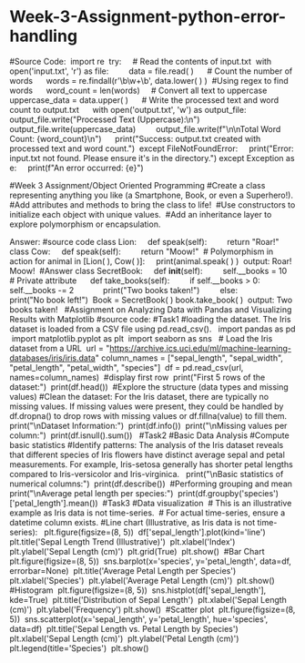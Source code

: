 # Week-3-Assignment-python-error-handling

‎#Source Code:
‎
‎import re
‎
‎try:
‎    # Read the contents of input.txt
‎
‎with open('input.txt', 'r') as file:
‎        data = file.read( )
‎
‎    # Count the number of words
‎
‎    words = re.findall(r'\b\w+\b', data.lower( ) ) 
‎
‎#Using regex to find words
‎
‎    word_count = len(words)
‎
‎    # Convert all text to uppercase
‎
‎    uppercase_data = data.upper( )
‎
‎    # Write the processed text and word count to output.txt
‎
‎    with open('output.txt', 'w') as output_file:
‎        output_file.write("Processed Text (Uppercase):\n")
‎        output_file.write(uppercase_data)
‎        output_file.write(f"\n\nTotal Word Count: {word_count}\n")
‎
‎    print("Success: output.txt created with processed text and word count.")
‎
‎except FileNotFoundError:
‎    print("Error: input.txt not found. Please ensure it's in the directory.")
‎except Exception as e:
‎    print(f"An error occurred: {e}")


#Week 3 Assignment/Object Oriented Programming 
#‎Create a class representing anything you like (a Smartphone, Book, or even a Superhero!).
‎
#‎Add attributes and methods to bring the class to life!
‎
#‎Use constructors to initialize each object with unique values.
‎
#‎Add an inheritance layer to explore polymorphism or encapsulation.


Answer:
‎#source code
‎class Lion:
‎    def speak(self):
‎        return "Roar!"
‎
‎class Cow:
‎    def speak(self):
‎        return "Moow!"
‎
‎# Polymorphism in action
‎for animal in [Lion( ), Cow( )]:
‎    print(animal.speak( ) )
‎
‎output:
‎Roar!
‎Moow!
‎
‎#Answer
‎class SecretBook:
‎    def __init__(self):
‎        self.__books = 10  
‎# Private attribute
‎
‎    def take_books(self):
‎        if self.__books > 0:
‎            self.__books -= 2
‎            print("Two books taken!")
‎        else:
‎            print("No book left!")
‎
‎Book = SecretBook( )
‎book.take_book( )
‎
‎output:
‎Two books taken!
‎
‎
#Assignment on Analyzing Data with Pandas and Visualizing Results with Matplotlib 
‎‎#source code:
‎#Task1
‎#loading the dataset. The Iris dataset is loaded from a CSV file using pd.read_csv().
‎
‎    import pandas as pd
‎    import matplotlib.pyplot as plt
‎    import seaborn as sns
‎
‎    # Load the Iris dataset from a URL
‎    url = "https://archive.ics.uci.edu/ml/machine-learning-databases/iris/iris.data"
‎    column_names = ["sepal_length", "sepal_width", "petal_length", "petal_width", "species"]
‎    df = pd.read_csv(url, names=column_names)
‎
‎#display first row
‎    print("First 5 rows of the dataset:")
‎    print(df.head())
‎
‎#Explore the structure (data types and missing values)
‎#Clean the dataset: For the Iris dataset, there are typically no missing values. If missing values were present, they could be handled by df.dropna() to drop rows with missing values or df.fillna(value) to fill them.
‎
‎    print("\nDataset Information:")
‎    print(df.info())
‎    print("\nMissing values per column:")
‎    print(df.isnull().sum())
‎
‎
‎#Task2
‎#Basic Data Analysis
‎#Compute basic statistics
‎#Identify patterns: The analysis of the Iris dataset reveals that different species of Iris flowers have distinct average sepal and petal measurements. For example, Iris-setosa generally has shorter petal lengths compared to Iris-versicolor and Iris-virginica.
‎
‎    print("\nBasic statistics of numerical columns:")
‎    print(df.describe())
‎
‎#Performing grouping and mean
‎    print("\nAverage petal length per species:")
‎    print(df.groupby('species')['petal_length'].mean())
‎
‎#Task3
‎#Data visualization
‎    # This is an illustrative example as Iris data is not time-series.
‎    # For actual time-series, ensure a datetime column exists.
‎#Line chart (Illustrative, as Iris data is not time-series):
‎
‎    plt.figure(figsize=(8, 5))
‎    df['sepal_length'].plot(kind='line')
‎    plt.title('Sepal Length Trend (Illustrative)')
‎    plt.xlabel('Index')
‎    plt.ylabel('Sepal Length (cm)')
‎    plt.grid(True)
‎    plt.show()
‎
‎#Bar Chart
‎    plt.figure(figsize=(8, 5))
‎    sns.barplot(x='species', y='petal_length', data=df, errorbar=None)
‎    plt.title('Average Petal Length per Species')
‎    plt.xlabel('Species')
‎    plt.ylabel('Average Petal Length (cm)')
‎    plt.show()
‎
‎#Histogram
‎    plt.figure(figsize=(8, 5))
‎    sns.histplot(df['sepal_length'], kde=True)
‎    plt.title('Distribution of Sepal Length')
‎    plt.xlabel('Sepal Length (cm)')
‎    plt.ylabel('Frequency')
‎    plt.show()
‎
‎#Scatter plot
‎    plt.figure(figsize=(8, 5))
‎    sns.scatterplot(x='sepal_length', y='petal_length', hue='species', data=df)
‎    plt.title('Sepal Length vs. Petal Length by Species')
‎    plt.xlabel('Sepal Length (cm)')
‎    plt.ylabel('Petal Length (cm)')
‎    plt.legend(title='Species')
‎    plt.show()
‎
‎
‎